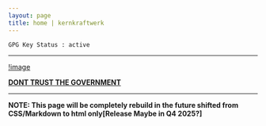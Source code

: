 ```yaml
---
layout: page
title: home | kernkraftwerk
---
```


```term
GPG Key Status : active
```
--------------------------------------------------------------------------

[!image](/assets/img/webring/gentoo.png)


**[DONT TRUST THE GOVERNMENT](https://gentoo.org/)**

-------------------------------------------------------------------------
**NOTE: This page will be completely rebuild in the future shifted from CSS/Markdown to html only[Release Maybe in Q4 2025?]**

